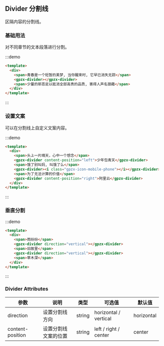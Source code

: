## Divider 分割线

区隔内容的分割线。

### 基础用法

对不同章节的文本段落进行分割。

:::demo
```html
<template>
  <div>
    <span>青春是一个短暂的美梦, 当你醒来时, 它早已消失无踪</span>
    <gpzx-divider></gpzx-divider>
    <span>少量的邪恶足以抵消全部高贵的品质, 害得人声名狼藉</span>
  </div>
</template>
```
:::

### 设置文案

可以在分割线上自定义文案内容。


:::demo
```html
<template>
  <div>
    <span>头上一片晴天，心中一个想念</span>
    <gpzx-divider content-position="left">少年包青天</gpzx-divider>
    <span>饿了别叫妈, 叫饿了么</span>
    <gpzx-divider><i class="gpzx-icon-mobile-phone"></i></gpzx-divider>
    <span>为了无法计算的价值</span>
    <gpzx-divider content-position="right">阿里云</gpzx-divider>
  </div>
</template>
```
:::

### 垂直分割

:::demo
```html
<template>
  <div>
    <span>雨纷纷</span>
    <gpzx-divider direction="vertical"></gpzx-divider>
    <span>旧故里</span>
    <gpzx-divider direction="vertical"></gpzx-divider>
    <span>草木深</span>
  </div>
</template>
```
:::

### Divider Attributes
| 参数          | 说明            | 类型            | 可选值                 | 默认值   |
|-------------  |---------------- |---------------- |---------------------- |-------- |
| direction      | 设置分割线方向  | string  |            horizontal / vertical          |    horizontal     |
| content-position      | 设置分割线文案的位置 | string  |  left / right / center  |  center |